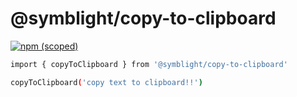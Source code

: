 # @symblight/copy-to-clipboard


[![npm (scoped)](https://img.shields.io/npm/v/:scope/:package.svg)](https://github.com/symblight/copy-to-clip)

```bash
import { copyToClipboard } from '@symblight/copy-to-clipboard'

copyToClipboard('copy text to clipboard!!')
```